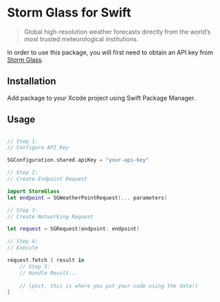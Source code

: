 # Storm Glass for Swift

> Global high-resolution weather forecasts directly from the world’s most trusted meteorological institutions.

In order to use this package, you will first need to obtain an API key from [Storm Glass](https://stormglass.io/).

## Installation

Add package to your Xcode project using Swift Package Manager.

## Usage

```swift

// Step 1:
// Configure API Key

SGConfiguration.shared.apiKey = "your-api-key"

// Step 2:
// Create Endpoint Request

import StormGlass
let endpoint = SGWeatherPointRequest(... parameters)

// Step 3:
// Create Networking Request

let request = SGRequest(endpoint: endpoint)

// Step 4:
// Execute

request.fetch { result in
    // Step 5:
    // Handle Result...
    
    // (psst, this is where you put your code using the data!)
}
```
